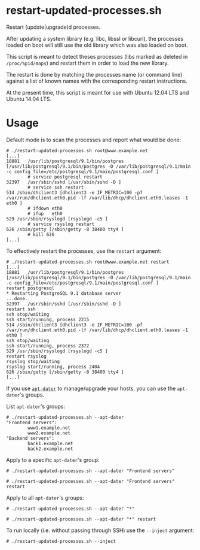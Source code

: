 # restart-updated-processes.sh

Restart (update|upgrade)d processes.

After updating a system library (e.g. libc, libssl or libcurl), the processes
loaded on boot will still use the old library which was also loaded on boot.

This script is meant to detect theses processes (libs marked as deleted in
`/proc/%pid/maps`) and restart them in order to load the new library.

The restart is done by matching the processes name (or command line) against a
list of known names with the corresponding restart instructions.

At the present time, this script is meant for use with Ubuntu 12.04 LTS and
Ubuntu 14.04 LTS.

# Usage

Default mode is to scan the processes and report what would be done:

    # ./restart-updated-processes.sh root@www.example.net
    [...]
    18881   /usr/lib/postgresql/9.1/bin/postgres [/usr/lib/postgresql/9.1/bin/postgres -D /var/lib/postgresql/9.1/main -c config_file=/etc/postgresql/9.1/main/postgresql.conf ]
            # service postgresql restart
    32397   /usr/sbin/sshd [/usr/sbin/sshd -D ]
            # service ssh restart
    514 /sbin/dhclient3 [dhclient3 -e IF_METRIC=100 -pf /var/run/dhclient.eth0.pid -lf /var/lib/dhcp/dhclient.eth0.leases -1 eth0 ]
            # ifdown eth0
            # ifup   eth0
    529 /usr/sbin/rsyslogd [rsyslogd -c5 ]
            # service rsyslog restart
    626 /sbin/getty [/sbin/getty -8 38400 tty4 ]
            # kill 626
    [...]

To effectively restart the processes, use the `restart` argument:

    # ./restart-updated-processes.sh root@www.example.net restart
    [...]
    18881   /usr/lib/postgresql/9.1/bin/postgres [/usr/lib/postgresql/9.1/bin/postgres -D /var/lib/postgresql/9.1/main -c config_file=/etc/postgresql/9.1/main/postgresql.conf ]
    restart postgresql
    * Restarting PostgreSQL 9.1 database server
    ...done.
    32397   /usr/sbin/sshd [/usr/sbin/sshd -D ]
    restart ssh
    ssh stop/waiting
    ssh start/running, process 2215
    514 /sbin/dhclient3 [dhclient3 -e IF_METRIC=100 -pf /var/run/dhclient.eth0.pid -lf /var/lib/dhcp/dhclient.eth0.leases -1 eth0 ]
    ssh stop/waiting
    ssh start/running, process 2372
    529 /usr/sbin/rsyslogd [rsyslogd -c5 ]
    restart rsyslog
    rsyslog stop/waiting
    rsyslog start/running, process 2404
    626 /sbin/getty [/sbin/getty -8 38400 tty4 ]
    [...]

If you use [`apt-dater`](https://www.ibh.de/apt-dater/) to manage/upgrade your
hosts, you can use the `apt-dater`'s groups.

List `apt-dater`'s groups:

    # ./restart-updated-processes.sh --apt-dater
    "Frontend servers":
            www1.example.net
            www2.example.net
    "Backend servers":
            back1.example.net
            back2.example.net

Apply to a specific `apt-dater`'s group:

    # ./restart-updated-processes.sh --apt-dater "Frontend servers"

    # ./restart-updated-processes.sh --apt-dater "Frontend servers" restart

Apply to all `apt-dater`'s groups:

    # ./restart-updated-processes.sh --apt-dater "*"

    # ./restart-updated-processes.sh --apt-dater "*" restart

To run locally (i.e. without passing through SSH) use the `--inject` argument:

    # ./restart-updated-processes.sh --inject

